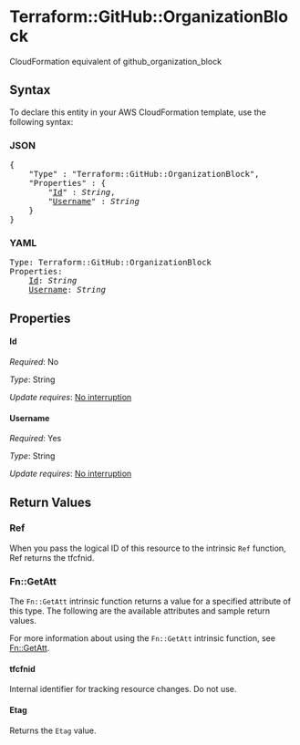 # Terraform::GitHub::OrganizationBlock

CloudFormation equivalent of github_organization_block

## Syntax

To declare this entity in your AWS CloudFormation template, use the following syntax:

### JSON

<pre>
{
    "Type" : "Terraform::GitHub::OrganizationBlock",
    "Properties" : {
        "<a href="#id" title="Id">Id</a>" : <i>String</i>,
        "<a href="#username" title="Username">Username</a>" : <i>String</i>
    }
}
</pre>

### YAML

<pre>
Type: Terraform::GitHub::OrganizationBlock
Properties:
    <a href="#id" title="Id">Id</a>: <i>String</i>
    <a href="#username" title="Username">Username</a>: <i>String</i>
</pre>

## Properties

#### Id

_Required_: No

_Type_: String

_Update requires_: [No interruption](https://docs.aws.amazon.com/AWSCloudFormation/latest/UserGuide/using-cfn-updating-stacks-update-behaviors.html#update-no-interrupt)

#### Username

_Required_: Yes

_Type_: String

_Update requires_: [No interruption](https://docs.aws.amazon.com/AWSCloudFormation/latest/UserGuide/using-cfn-updating-stacks-update-behaviors.html#update-no-interrupt)

## Return Values

### Ref

When you pass the logical ID of this resource to the intrinsic `Ref` function, Ref returns the tfcfnid.

### Fn::GetAtt

The `Fn::GetAtt` intrinsic function returns a value for a specified attribute of this type. The following are the available attributes and sample return values.

For more information about using the `Fn::GetAtt` intrinsic function, see [Fn::GetAtt](https://docs.aws.amazon.com/AWSCloudFormation/latest/UserGuide/intrinsic-function-reference-getatt.html).

#### tfcfnid

Internal identifier for tracking resource changes. Do not use.

#### Etag

Returns the <code>Etag</code> value.

